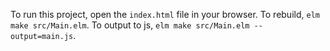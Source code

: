 To run this project, open the `index.html` file in your browser.  To rebuild, `elm make src/Main.elm`.  To output to js, `elm make src/Main.elm --output=main.js`.
